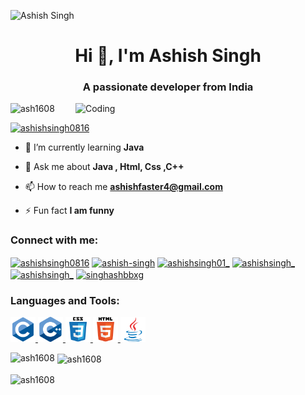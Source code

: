 ![Ashish Singh](https://user-images.githubusercontent.com/90236635/232446433-d5540fa2-fe28-4bb8-b929-cdb51fe61336.gif)



<h1 align="center">Hi 👋, I'm Ashish Singh</h1>
<h3 align="center">A passionate developer from India</h3>
<img align="right" alt="Coding" width="400" src="https://media.tenor.com/qJ5evVs-_uUAAAAC/coding.gif">



<p align="left"> <img src="https://komarev.com/ghpvc/?username=ash1608&label=Profile%20views&color=0e75b6&style=flat" alt="ash1608" /> </p>

<p align="left"> <a href="https://twitter.com/ashishsingh0816" target="blank"><img src="https://img.shields.io/twitter/follow/ashishsingh0816?logo=twitter&style=for-the-badge" alt="ashishsingh0816" /></a> </p>

- 🌱 I’m currently learning **Java**

- 💬 Ask me about **Java , Html, Css ,C++**

- 📫 How to reach me **ashishfaster4@gmail.com**

- ⚡ Fun fact **I am funny**

<h3 align="left">Connect with me:</h3>
<p align="left">
<a href="https://twitter.com/ashishsingh0816" target="blank"><img align="center" src="https://raw.githubusercontent.com/rahuldkjain/github-profile-readme-generator/master/src/images/icons/Social/twitter.svg" alt="ashishsingh0816" height="30" width="40" /></a>
<a href="https://linkedin.com/in/ashish-singh" target="blank"><img align="center" src="https://raw.githubusercontent.com/rahuldkjain/github-profile-readme-generator/master/src/images/icons/Social/linked-in-alt.svg" alt="ashish-singh" height="30" width="40" /></a>
<a href="https://instagram.com/ashishsingh01_" target="blank"><img align="center" src="https://raw.githubusercontent.com/rahuldkjain/github-profile-readme-generator/master/src/images/icons/Social/instagram.svg" alt="ashishsingh01_" height="30" width="40" /></a>
<a href="https://www.hackerrank.com/ashishsingh_" target="blank"><img align="center" src="https://raw.githubusercontent.com/rahuldkjain/github-profile-readme-generator/master/src/images/icons/Social/hackerrank.svg" alt="ashishsingh_" height="30" width="40" /></a>
<a href="https://www.leetcode.com/ashishsingh_" target="blank"><img align="center" src="https://raw.githubusercontent.com/rahuldkjain/github-profile-readme-generator/master/src/images/icons/Social/leet-code.svg" alt="ashishsingh_" height="30" width="40" /></a>
<a href="https://auth.geeksforgeeks.org/user/singhashbbxg" target="blank"><img align="center" src="https://raw.githubusercontent.com/rahuldkjain/github-profile-readme-generator/master/src/images/icons/Social/geeks-for-geeks.svg" alt="singhashbbxg" height="30" width="40" /></a>
</p>

<h3 align="left">Languages and Tools:</h3>
<p align="left"> <a href="https://www.cprogramming.com/" target="_blank" rel="noreferrer"> <img src="https://raw.githubusercontent.com/devicons/devicon/master/icons/c/c-original.svg" alt="c" width="40" height="40"/> </a> <a href="https://www.w3schools.com/cpp/" target="_blank" rel="noreferrer"> <img src="https://raw.githubusercontent.com/devicons/devicon/master/icons/cplusplus/cplusplus-original.svg" alt="cplusplus" width="40" height="40"/> </a> <a href="https://www.w3schools.com/css/" target="_blank" rel="noreferrer"> <img src="https://raw.githubusercontent.com/devicons/devicon/master/icons/css3/css3-original-wordmark.svg" alt="css3" width="40" height="40"/> </a> <a href="https://www.w3.org/html/" target="_blank" rel="noreferrer"> <img src="https://raw.githubusercontent.com/devicons/devicon/master/icons/html5/html5-original-wordmark.svg" alt="html5" width="40" height="40"/> </a> <a href="https://www.java.com" target="_blank" rel="noreferrer"> <img src="https://raw.githubusercontent.com/devicons/devicon/master/icons/java/java-original.svg" alt="java" width="40" height="40"/> </a> </p>

<p><img align="left" src="https://github-readme-stats.vercel.app/api/top-langs?username=ash1608&show_icons=true&locale=en&layout=compact" alt="ash1608" /></p>

<p>&nbsp;<img align="center" src="https://github-readme-stats.vercel.app/api?username=ash1608&show_icons=true&locale=en" alt="ash1608" /></p>

<p><img align="center" src="https://github-readme-streak-stats.herokuapp.com/?user=ash1608&" alt="ash1608" /></p>
